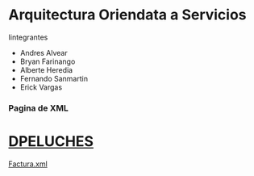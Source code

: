 # Arquitectura Oriendata a Servicios

Iintegrantes

- Andres Alvear
- Bryan Farinango
- Alberte Heredia
- Fernando Sanmartin
- Erick Vargas

### Pagina de XML

# [DPELUCHES](https://sanmh.github.io/SOA-Prueba1/)

[Factura.xml](https://sanmh.github.io/SOA-Prueba1/documento.xml)
